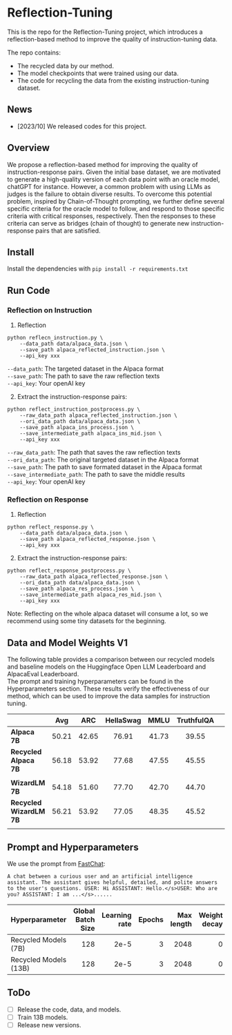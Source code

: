 # Reflection-Tuning

This is the repo for the Reflection-Tuning project, which introduces a reflection-based method to improve the quality of instruction-tuning data.

The repo contains:

- The recycled data by our method. 
- The model checkpoints that were trained using our data.
- The code for recycling the data from the existing instruction-tuning dataset.


## News
- [2023/10] We released codes for this project.

## Overview

We propose a reflection-based method for improving the quality of instruction-response pairs. 
Given the initial base dataset, we are motivated to generate a high-quality version of each data point with an oracle model, chatGPT for instance. 
However, a common problem with using LLMs as judges is the failure to obtain diverse results. 
To overcome this potential problem, inspired by Chain-of-Thought prompting, we further define several specific criteria for the oracle model to follow, and respond to those specific criteria with critical responses, respectively. 
Then the responses to these criteria can serve as bridges (chain of thought) to generate new instruction-response pairs that are satisfied. 

## Install

Install the dependencies with `pip install -r requirements.txt`

## Run Code

### Reflection on Instruction
1. Reflection
```
python reflecn_instruction.py \
    --data_path data/alpaca_data.json \
    --save_path alpaca_reflected_instruction.json \
    --api_key xxx 
```
```--data_path```: The targeted dataset in the Alpaca format <br>
```--save_path```: The path to save the raw reflection texts <br>
```--api_key```: Your openAI key

2. Extract the instruction-response pairs:
```
python reflect_instruction_postprocess.py \
    --raw_data_path alpaca_reflected_instruction.json \
    --ori_data_path data/alpaca_data.json \
    --save_path alpaca_ins_process.json \
    --save_intermediate_path alpaca_ins_mid.json \
    --api_key xxx 
```
```--raw_data_path```: The path that saves the raw reflection texts <br>
```--ori_data_path```: The original targeted dataset in the Alpaca format <br>
```--save_path```: The path to save formated dataset in the Alpaca format <br>
```--save_intermediate_path```: The path to save the middle results <br>
```--api_key```: Your openAI key

### Reflection on Response
1. Reflection
```
python reflect_response.py \
    --data_path data/alpaca_data.json \
    --save_path alpaca_reflected_response.json \
    --api_key xxx 
```

2. Extract the instruction-response pairs:
```
python reflect_response_postprocess.py \
    --raw_data_path alpaca_reflected_response.json \
    --ori_data_path data/alpaca_data.json \
    --save_path alpaca_res_process.json \
    --save_intermediate_path alpaca_res_mid.json \
    --api_key xxx 
```

Note: Reflecting on the whole alpaca dataset will consume a lot, so we recommend using some tiny datasets for the beginning. 

## Data and Model Weights V1

The following table provides a comparison between our recycled models and baseline models on the Huggingface Open LLM Leaderboard and AlpacaEval Leaderboard. <br>
The prompt and training hyperparameters can be found in the Hyperparameters section. 
These results verify the effectiveness of our method, which can be used to improve the data samples for instruction tuning. <br>


|                          | **Avg** | **ARC** | **HellaSwag** | **MMLU** | **TruthfulQA** || **AlpacaEval** ||**Data**| **Model**|
|--------------------------|:-----------:|:-------:|:-------------:|:-------:|:--------------:|:-:|:--------------:|:-:|:-:|:-:|
| **Alpaca 7B**      | 50.21       | 42.65   | 76.91         | 41.73   | 39.55          || 26.46          ||/|/|
| **Recycled Alpaca 7B**     | 56.18| 53.92   | 77.68         | 47.55   | 45.55          || 76.99          ||[Link]|[Link]
||||||||||||
| **WizardLM 7B**    | 54.18       | 51.60   | 77.70         | 42.70   | 44.70          || 67.64          ||/|/|
| **Recycled WizardLM 7B**  | 56.21       | 53.92   | 77.05         | 48.35   | 45.52         || 78.88          ||[Link]|[Link]
||||||||||

## Prompt and Hyperparameters

We use the prompt from [FastChat](https://github.com/lm-sys/FastChat):

```
A chat between a curious user and an artificial intelligence assistant. The assistant gives helpful, detailed, and polite answers to the user's questions. USER: Hi ASSISTANT: Hello.</s>USER: Who are you? ASSISTANT: I am ...</s>......
```

| Hyperparameter | Global Batch Size | Learning rate | Epochs | Max length | Weight decay | Warmup Rate |
| --- | ---: | ---: | ---: | ---: | ---: | ---: |
| Recycled Models (7B) | 128 | 2e-5 | 3 | 2048 | 0 | 0.03 |
| Recycled Models (13B) | 128 | 2e-5 | 3 | 2048 | 0 | 0.03 |

## ToDo
- [ ] Release the code, data, and models. 
- [ ] Train 13B models.
- [ ] Release new versions.
